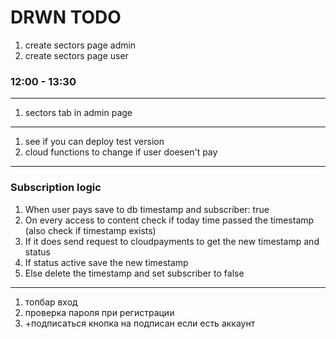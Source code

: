 # DRWN TODO

1. create sectors page admin
2. create sectors page user

### 12:00 - 13:30
---
1. sectors tab in admin page

---
1. see if you can deploy test version
2. cloud functions to change if user doesen't pay

---
### Subscription logic
1. When user pays save to db timestamp and subscriber: true
2. On every access to content check if today time passed the timestamp (also check if timestamp exists)
3. If it does send request to cloudpayments to get the new timestamp and status
4. If status active save the new timestamp
5. Else delete the timestamp and set subscriber to false

---
1. топбар вход
2. проверка пароля при регистрации
3. +подписаться кнопка на подписан если есть аккаунт